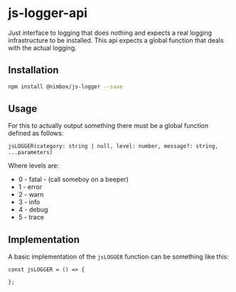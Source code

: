 # js-logger-api

Just interface to logging that does nothing and expects a real logging
infrastructure to be installed. This api expects a global function that
deals with the actual logging.  

## Installation 

```sh
npm install @nimbox/js-logger --save
```

## Usage

For this to actually output something there must be a global function 
defined as follows:

```
jsLOGGER(category: string | null, level: number, message?: string, ...parameters)
```

Where levels are:

* 0 - fatal - (call someboy on a beeper)
* 1 - error
* 2 - warn
* 3 - info
* 4 - debug
* 5 - trace

## Implementation

A basic implementation of the `jsLOGGER` function can be something like this:

```
const jsLOGGER = () => {

};
```